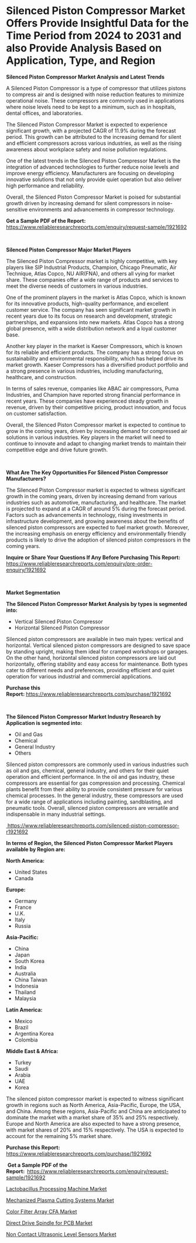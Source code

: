 <p><h1>Silenced Piston Compressor Market Offers Provide Insightful Data for the Time Period from 2024 to 2031 and also Provide Analysis Based on Application, Type, and Region</h1></p><p><strong>Silenced Piston Compressor Market Analysis and Latest Trends</strong></p>
<p><p>A Silenced Piston Compressor is a type of compressor that utilizes pistons to compress air and is designed with noise reduction features to minimize operational noise. These compressors are commonly used in applications where noise levels need to be kept to a minimum, such as in hospitals, dental offices, and laboratories.</p><p>The Silenced Piston Compressor Market is expected to experience significant growth, with a projected CAGR of 11.9% during the forecast period. This growth can be attributed to the increasing demand for silent and efficient compressors across various industries, as well as the rising awareness about workplace safety and noise pollution regulations.</p><p>One of the latest trends in the Silenced Piston Compressor Market is the integration of advanced technologies to further reduce noise levels and improve energy efficiency. Manufacturers are focusing on developing innovative solutions that not only provide quiet operation but also deliver high performance and reliability.</p><p>Overall, the Silenced Piston Compressor Market is poised for substantial growth driven by increasing demand for silent compressors in noise-sensitive environments and advancements in compressor technology.</p></p>
<p><strong>Get a Sample PDF of the Report:&nbsp;</strong> <a href="https://www.reliableresearchreports.com/enquiry/request-sample/1921692">https://www.reliableresearchreports.com/enquiry/request-sample/1921692</a></p>
<p>&nbsp;</p>
<p><strong>Silenced Piston Compressor Major Market Players</strong></p>
<p><p>The Silenced Piston Compressor market is highly competitive, with key players like SIP Industrial Products, Champion, Chicago Pneumatic, Air Technique, Atlas Copco, NU AIR(FNA), and others all vying for market share. These companies offer a wide range of products and services to meet the diverse needs of customers in various industries.</p><p>One of the prominent players in the market is Atlas Copco, which is known for its innovative products, high-quality performance, and excellent customer service. The company has seen significant market growth in recent years due to its focus on research and development, strategic partnerships, and expansions into new markets. Atlas Copco has a strong global presence, with a wide distribution network and a loyal customer base.</p><p>Another key player in the market is Kaeser Compressors, which is known for its reliable and efficient products. The company has a strong focus on sustainability and environmental responsibility, which has helped drive its market growth. Kaeser Compressors has a diversified product portfolio and a strong presence in various industries, including manufacturing, healthcare, and construction.</p><p>In terms of sales revenue, companies like ABAC air compressors, Puma Industries, and Champion have reported strong financial performance in recent years. These companies have experienced steady growth in revenue, driven by their competitive pricing, product innovation, and focus on customer satisfaction.</p><p>Overall, the Silenced Piston Compressor market is expected to continue to grow in the coming years, driven by increasing demand for compressed air solutions in various industries. Key players in the market will need to continue to innovate and adapt to changing market trends to maintain their competitive edge and drive future growth.</p></p>
<p>&nbsp;</p>
<p><strong>What Are The Key Opportunities For Silenced Piston Compressor Manufacturers?</strong></p>
<p><p>The Silenced Piston Compressor market is expected to witness significant growth in the coming years, driven by increasing demand from various industries such as automotive, manufacturing, and healthcare. The market is projected to expand at a CAGR of around 5% during the forecast period. Factors such as advancements in technology, rising investments in infrastructure development, and growing awareness about the benefits of silenced piston compressors are expected to fuel market growth. Moreover, the increasing emphasis on energy efficiency and environmentally friendly products is likely to drive the adoption of silenced piston compressors in the coming years.</p></p>
<p><strong>Inquire or Share Your Questions If Any Before Purchasing This Report:</strong> <a href="https://www.reliableresearchreports.com/enquiry/pre-order-enquiry/1921692">https://www.reliableresearchreports.com/enquiry/pre-order-enquiry/1921692</a></p>
<p>&nbsp;</p>
<p><strong>Market Segmentation</strong></p>
<p><strong>The Silenced Piston Compressor Market Analysis by types is segmented into:</strong></p>
<p><ul><li>Vertical Silenced Piston Compressor</li><li>Horizontal Silenced Piston Compressor</li></ul></p>
<p><p>Silenced piston compressors are available in two main types: vertical and horizontal. Vertical silenced piston compressors are designed to save space by standing upright, making them ideal for cramped workshops or garages. On the other hand, horizontal silenced piston compressors are laid out horizontally, offering stability and easy access for maintenance. Both types cater to different needs and preferences, providing efficient and quiet operation for various industrial and commercial applications.</p></p>
<p><strong>Purchase this Report:&nbsp;</strong><a href="https://www.reliableresearchreports.com/purchase/1921692">https://www.reliableresearchreports.com/purchase/1921692</a></p>
<p>&nbsp;</p>
<p><strong>The Silenced Piston Compressor Market Industry Research by Application is segmented into:</strong></p>
<p><ul><li>Oil and Gas</li><li>Chemical</li><li>General Industry</li><li>Others</li></ul></p>
<p><p>Silenced piston compressors are commonly used in various industries such as oil and gas, chemical, general industry, and others for their quiet operation and efficient performance. In the oil and gas industry, these compressors are essential for gas compression and processing. Chemical plants benefit from their ability to provide consistent pressure for various chemical processes. In the general industry, these compressors are used for a wide range of applications including painting, sandblasting, and pneumatic tools. Overall, silenced piston compressors are versatile and indispensable in many industrial settings.</p></p>
<p><a href="https://www.reliableresearchreports.com/silenced-piston-compressor-r1921692">&nbsp;https://www.reliableresearchreports.com/silenced-piston-compressor-r1921692</a></p>
<p><strong>In terms of Region, the Silenced Piston Compressor Market Players available by Region are:</strong></p>
<p>
    <p> <strong> North America: </strong>
        <ul>
            <li>United States</li>
            <li>Canada</li>
        </ul>
        </p> 
    <p> <strong> Europe: </strong>
        <ul>
            <li>Germany</li>
            <li>France</li>
            <li>U.K.</li>
            <li>Italy</li>
            <li>Russia</li>
        </ul>
        </p> 
    <p> <strong> Asia-Pacific: </strong>
        <ul>
            <li>China</li>
            <li>Japan</li>
            <li>South Korea</li>
            <li>India</li>
            <li>Australia</li>
            <li>China Taiwan</li>
            <li>Indonesia</li>
            <li>Thailand</li>
            <li>Malaysia</li>
        </ul>
        </p> 
    <p> <strong> Latin America: </strong>
        <ul>
            <li>Mexico</li>
            <li>Brazil</li>
            <li>Argentina Korea</li>
            <li>Colombia</li>
        </ul>
        </p> 
    <p> <strong> Middle East & Africa: </strong>
        <ul>
            <li>Turkey</li>
            <li>Saudi</li>
            <li>Arabia</li>
            <li>UAE</li>
            <li>Korea</li>
        </ul>
    </p>
    </p>
<p><p>The silenced piston compressor market is expected to witness significant growth in regions such as North America, Asia-Pacific, Europe, the USA, and China. Among these regions, Asia-Pacific and China are anticipated to dominate the market with a market share of 35% and 25% respectively. Europe and North America are also expected to have a strong presence, with market shares of 20% and 15% respectively. The USA is expected to account for the remaining 5% market share.</p></p>
<p><strong>Purchase this Report: </strong><a href="https://www.reliableresearchreports.com/purchase/1921692">https://www.reliableresearchreports.com/purchase/1921692</a></p>
<p>&nbsp;<strong>Get a Sample PDF of the Report:&nbsp;&nbsp;</strong><a href="https://www.reliableresearchreports.com/enquiry/request-sample/1921692">https://www.reliableresearchreports.com/enquiry/request-sample/1921692</a></p>
<p><strong></strong></p>
<p><p><a href="https://github.com/edaunhshhs/Market-Research-Report-List-1/blob/main/lactobacillus-processing-machine-market.md">Lactobacillus Processing Machine Market</a></p><p><a href="https://github.com/wybrqqeb6/Market-Research-Report-List-1/blob/main/mechanized-plasma-cutting-systems-market.md">Mechanized Plasma Cutting Systems Market</a></p><p><a href="https://www.linkedin.com/pulse/colo-hamp-shire-fyjfc?trackingId=Nc0HBzj3Ql64VOzMel6%2Bpg%3D%3D">Color Filter Array CFA Market</a></p><p><a href="https://www.linkedin.com/pulse/direct-drive-spindle-pcb-market-global-regional-analysis-2024-4xjsf?trackingId=bNvo3htGS0%2B2mDfcdnNR5A%3D%3D">Direct Drive Spindle for PCB Market</a></p><p><a href="https://www.linkedin.com/pulse/non-contact-ultrasonic-level-sensors-industry-analysis-report-jqgfc?trackingId=4qJ%2B0ilGRmaEeIztodk2pA%3D%3D">Non Contact Ultrasonic Level Sensors Market</a></p></p>
